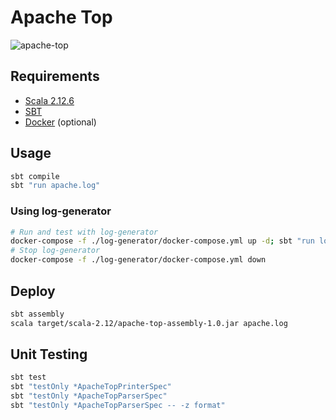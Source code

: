 # Apache Top
![apache-top](https://user-images.githubusercontent.com/6814254/41112936-a3837354-6a80-11e8-92c9-4803eba1c293.gif)

## Requirements
- [Scala 2.12.6](https://www.scala-lang.org/download/)
- [SBT](https://www.scala-sbt.org/download.html)
- [Docker](https://www.docker.com/get-docker) (optional)

## Usage
```bash
sbt compile
sbt "run apache.log"
```
### Using log-generator
```bash
# Run and test with log-generator
docker-compose -f ./log-generator/docker-compose.yml up -d; sbt "run log-generator/access.log"
# Stop log-generator
docker-compose -f ./log-generator/docker-compose.yml down
```

## Deploy
```bash
sbt assembly
scala target/scala-2.12/apache-top-assembly-1.0.jar apache.log
```

## Unit Testing
```bash
sbt test
sbt "testOnly *ApacheTopPrinterSpec"
sbt "testOnly *ApacheTopParserSpec"
sbt "testOnly *ApacheTopParserSpec -- -z format"
```